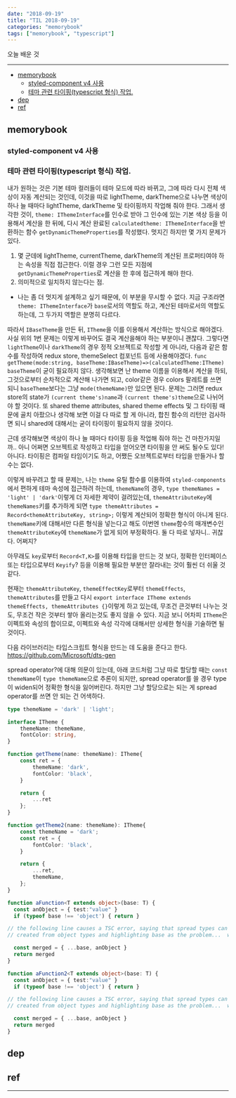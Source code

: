 ```yaml
---
date: "2018-09-19"
title: "TIL 2018-09-19"
categories: "memorybook"
tags: ["memorybook", "typescript"]
---
```


오늘 배운 것

----------

- [memorybook](#memorybook)
  - [styled-component v4 사용](#styled-component-v4-사용)
  - [테마 관련 타이핑(typescript 형식) 작업.](#테마-관련-타이핑typescript-형식-작업)
- [dep](#dep)
- [ref](#ref)

## memorybook

### styled-component v4 사용

### 테마 관련 타이핑(typescript 형식) 작업.

내가 원하는 것은 기본 테마 컬러들이 테마 모드에 따라 바뀌고, 그에 따라 다시 전체 색상이 자동 계산되는 것인데, 이것을 따로 lightTheme, darkTheme으로 나누면 색상이 하나 늘 때마다 lightTheme, darkTheme 및 타이핑까지 작업해 줘야 한다. 그래서 생각한 것이, `theme: IThemeInterface`를 인수로 받아 그 인수에 있는 기본 색상 등을 이용해서 계산을 한 뒤에, 다시 계산 완료된 `calculatedtheme: IThemeInterface`을 반환하는 함수 `getDynamicThemeProperties`를 작성했다. 멋지긴 하지만 몇 가지 문제가 있다.

1. 몇 군데에 lightTheme, currentTheme, darkTheme의 계산된 프로퍼티여야 하는 속성을 직접 접근한다. 이럴 경우 그런 모든 지점에 `getDynamicThemeProperties`로 계산을 한 후에 접근하게 해야 한다.
1. 의미적으로 일치하지 않는다는 점.

- 나는 좀 더 멋지게 설계하고 싶기 때문에, 이 부분을 무시할 수 없다. 지금 구조라면 `theme: IThemeInterface`가 `base`로서의 역할도 하고, 계산된 테마로서의 역할도 하는데, 그 두가지 역할은 분명히 다르다.

따라서 `IBaseTheme`을 만든 뒤, `ITheme`을 이를 이용해서 계산하는 방식으로 해야겠다. 사실 위의 1번 문제는 이렇게 바꾸어도 결국 계산을해야 하는 부분이니 괜찮다. 그렇다면 `lightTheme`이나 `darkTheme`의 경우 정적 오브젝트로 작성할 게 아니라, 다음과 같은 함수를 작성하여 redux store, themeSelect 컴포넌트 등에 사용해야겠다.
`func getTheme(mode:string, baseTheme:IBaseTheme)=>(calculatedTheme:ITheme)`
`baseTheme`이 굳이 필요하지 않다. 생각해보면 난 theme 이름을 이용해서 계산을 하되, 그것으로부터 순차적으로 계산해 나가면 되고, color같은 경우 colors 팔레트를 쓰면 되니 `baseTheme`보다는 그냥 `mode(themeName)`만 있으면 된다. 문제는 그러면 redux store의 state가 `(current theme's)name`과 `(current theme's)theme`으로 나뉘어야 할 것이다. 또 shared theme attributes, shared theme effects 및 그 타이핑 때문에 골치 아팠으나 생각해 보면 이걸 다 따로 할 게 아니라, 합친 함수의 리턴만 검사하면 되니 shared에 대해서는 굳이 타이핑이 필요하지 않을 것이다.

근데 생각해보면 색상이 하나 늘 때마다 타이핑 등을 작업해 줘야 하는 건 마찬가지일까.. 아니 어쩌면 오브젝트로 작성하고 타입을 얻어오면 타이핑을 안 써도 될수도 있다! 아니다. 타이핑은 컴파일 타임이기도 하고, 어쨌든 오브젝트로부터 타입을 만들거나 할 수는 없다.

이렇게 바꾸려고 할 때 문제는, 나는 `theme` 유틸 함수를 이용하여 `styled-components`에서 편하게 테마 속성에 접근하려 하는데, `themeName`의 경우, `type themeNames = 'light' | 'dark'`이렇게 더 자세한 제약이 걸려있는데, `themeAttributeKey`에 `themeNames`키를 추가하게 되면 `type themeAttributes = Record<themeAttributeKey, string>;` 이렇게 계산되어 정확한 형식이 아니게 된다. `themeName`키에 대해서만 다른 형식을 넣는다고 해도 이번엔 `theme`함수의 매개변수인 `themeAttributeKey`에 `themeName`가 없게 되어 부정확하다. 둘 다 따로 넣자니.. 귀찮다. 어쩌지?

아무래도 `key`로부터 `Record<T,K>`를 이용해 타입을 만드는 것 보다, 정확한 인터페이스 또는 타입으로부터 `Keyify`? 등을 이용해 필요한 부분만 잘라내는 것이 훨씬 더 쉬울 것 같다.

현재는 `themeAttributeKey`, `themeEffectKey`로부터 `themeEffects`, `themeAttributes`를 만들고 다시 `export interface ITheme extends themeEffects, themeAttributes {}`이렇게 하고 있는데, 무조건 큰것부터 나누는 것도, 무조건 작은 것부터 쌓아 올리는것도 좋지 않을 수 있다. 지금 보니 어차피 `ITheme`은 이펙트와 속성의 합이므로, 이펙트와 속성 각각에 대해서만 상세한 형식을 기술하면 될 것이다.

다음 라이브러리는 타입스크립트 형식을 만드는 데 도움을 준다고 한다. <https://github.com/Microsoft/dts-gen>

spread operator?에 대해 의문이 있는데, 아래 코드처럼 그냥 따로 할당할 때는 `const themeName`이 `type themeName`으로 추론이 되지만, spread operator를 쓸 경우 type이 widen되어 정확한 형식을 잃어버린다. 하지만 그냥 할당으로는 되는 게 spread operator를 쓰면 안 되는 건 어색하다.

```ts
type themeName = 'dark' | 'light';

interface ITheme {
    themeName: themeName,
    fontColor: string,
}

function getTheme(name: themeName): ITheme{
    const ret = {
        themeName: 'dark',
        fontColor: 'black',
    }

    return {
        ...ret
    };
}

function getTheme2(name: themeName): ITheme{
    const themeName = 'dark';
    const ret = {
        fontColor: 'black',
    }

    return {
        ...ret,
        themeName,
    };
}

function aFunction<T extends object>(base: T) {
  const anObject = { test:"value" }
  if (typeof base !== 'object') { return }

// the following line causes a TSC error, saying that spread types can only be
// created from object types and highlighting base as the problem...  wut?

  const merged = { ...base, anObject }
  return merged
}

function aFunction2<T extends object>(base: T) {
  const anObject = { test:"value" }
  if (typeof base !== 'object') { return }

// the following line causes a TSC error, saying that spread types can only be
// created from object types and highlighting base as the problem...  wut?

  const merged = { ...base, anObject }
  return merged
}

```

## dep

## ref

----------

